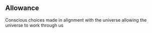 ## Allowance


Conscious choices made in alignment with the universe allowing the universe to work through us 

